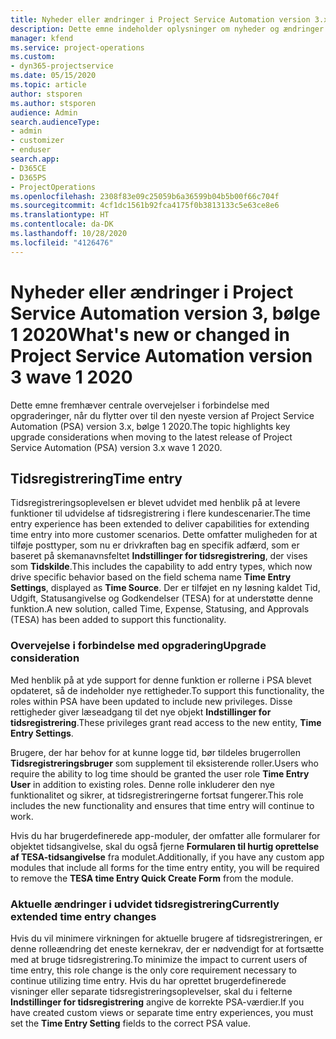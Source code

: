 ```yaml
---
title: Nyheder eller ændringer i Project Service Automation version 3.x, bølge 1 2020
description: Dette emne indeholder oplysninger om nyheder og ændringer i Project Service Automation version 3, bølge 1 2020.
manager: kfend
ms.service: project-operations
ms.custom:
- dyn365-projectservice
ms.date: 05/15/2020
ms.topic: article
author: stsporen
ms.author: stsporen
audience: Admin
search.audienceType:
- admin
- customizer
- enduser
search.app:
- D365CE
- D365PS
- ProjectOperations
ms.openlocfilehash: 2308f83e09c25059b6a36599b04b5b00f66c704f
ms.sourcegitcommit: 4cf1dc1561b92fca4175f0b3813133c5e63ce8e6
ms.translationtype: HT
ms.contentlocale: da-DK
ms.lasthandoff: 10/28/2020
ms.locfileid: "4126476"
---
```

# <a name="whats-new-or-changed-in-project-service-automation-version-3-wave-1-2020"></a><span data-ttu-id="2c5d4-103">Nyheder eller ændringer i Project Service Automation version 3, bølge 1 2020</span><span class="sxs-lookup"><span data-stu-id="2c5d4-103">What's new or changed in Project Service Automation version 3 wave 1 2020</span></span>
<span data-ttu-id="2c5d4-104">Dette emne fremhæver centrale overvejelser i forbindelse med opgraderinger, når du flytter over til den nyeste version af Project Service Automation (PSA) version 3.x, bølge 1 2020.</span><span class="sxs-lookup"><span data-stu-id="2c5d4-104">The topic highlights key upgrade considerations when moving to the latest release of Project Service Automation (PSA) version 3.x wave 1 2020.</span></span>

## <a name="time-entry"></a><span data-ttu-id="2c5d4-105">Tidsregistrering</span><span class="sxs-lookup"><span data-stu-id="2c5d4-105">Time entry</span></span>
<span data-ttu-id="2c5d4-106">Tidsregistreringsoplevelsen er blevet udvidet med henblik på at levere funktioner til udvidelse af tidsregistrering i flere kundescenarier.</span><span class="sxs-lookup"><span data-stu-id="2c5d4-106">The time entry experience has been extended to deliver capabilities for extending time entry into more customer scenarios.</span></span> <span data-ttu-id="2c5d4-107">Dette omfatter muligheden for at tilføje posttyper, som nu er drivkraften bag en specifik adfærd, som er baseret på skemanavnsfeltet **Indstillinger for tidsregistrering**, der vises som **Tidskilde**.</span><span class="sxs-lookup"><span data-stu-id="2c5d4-107">This includes the capability to add entry types, which now drive specific behavior based on the field schema name **Time Entry Settings**, displayed as **Time Source**.</span></span> <span data-ttu-id="2c5d4-108">Der er tilføjet en ny løsning kaldet Tid, Udgift, Statusangivelse og Godkendelser (TESA) for at understøtte denne funktion.</span><span class="sxs-lookup"><span data-stu-id="2c5d4-108">A new solution, called Time, Expense, Statusing, and Approvals (TESA) has been added to support this functionality.</span></span>

### <a name="upgrade-consideration"></a><span data-ttu-id="2c5d4-109">Overvejelse i forbindelse med opgradering</span><span class="sxs-lookup"><span data-stu-id="2c5d4-109">Upgrade consideration</span></span>
<span data-ttu-id="2c5d4-110">Med henblik på at yde support for denne funktion er rollerne i PSA blevet opdateret, så de indeholder nye rettigheder.</span><span class="sxs-lookup"><span data-stu-id="2c5d4-110">To support this functionality, the roles within PSA have been updated to include new privileges.</span></span> <span data-ttu-id="2c5d4-111">Disse rettigheder giver læseadgang til det nye objekt **Indstillinger for tidsregistrering**.</span><span class="sxs-lookup"><span data-stu-id="2c5d4-111">These privileges grant read access to the new entity, **Time Entry Settings**.</span></span>

<span data-ttu-id="2c5d4-112">Brugere, der har behov for at kunne logge tid, bør tildeles brugerrollen **Tidsregistreringsbruger** som supplement til eksisterende roller.</span><span class="sxs-lookup"><span data-stu-id="2c5d4-112">Users who require the ability to log time should be granted the user role **Time Entry User** in addition to existing roles.</span></span> <span data-ttu-id="2c5d4-113">Denne rolle inkluderer den nye funktionalitet og sikrer, at tidsregistreringerne fortsat fungerer.</span><span class="sxs-lookup"><span data-stu-id="2c5d4-113">This role includes the new functionality and ensures that time entry will continue to work.</span></span>

<span data-ttu-id="2c5d4-114">Hvis du har brugerdefinerede app-moduler, der omfatter alle formularer for objektet tidsangivelse, skal du også fjerne **Formularen til hurtig oprettelse af TESA-tidsangivelse** fra modulet.</span><span class="sxs-lookup"><span data-stu-id="2c5d4-114">Additionally, if you have any custom app modules that include all forms for the time entry entity, you will be required to remove the **TESA time Entry Quick Create Form** from the module.</span></span>

### <a name="currently-extended-time-entry-changes"></a><span data-ttu-id="2c5d4-115">Aktuelle ændringer i udvidet tidsregistrering</span><span class="sxs-lookup"><span data-stu-id="2c5d4-115">Currently extended time entry changes</span></span>
<span data-ttu-id="2c5d4-116">Hvis du vil minimere virkningen for aktuelle brugere af tidsregistreringen, er denne rolleændring det eneste kernekrav, der er nødvendigt for at fortsætte med at bruge tidsregistrering.</span><span class="sxs-lookup"><span data-stu-id="2c5d4-116">To minimize the impact to current users of time entry, this role change is the only core requirement necessary to continue utilizing time entry.</span></span> <span data-ttu-id="2c5d4-117">Hvis du har oprettet brugerdefinerede visninger eller separate tidsregistreringsoplevelser, skal du i felterne **Indstillinger for tidsregistrering** angive de korrekte PSA-værdier.</span><span class="sxs-lookup"><span data-stu-id="2c5d4-117">If you have created custom views or separate time entry experiences, you must set the **Time Entry Setting** fields to the correct PSA value.</span></span>
